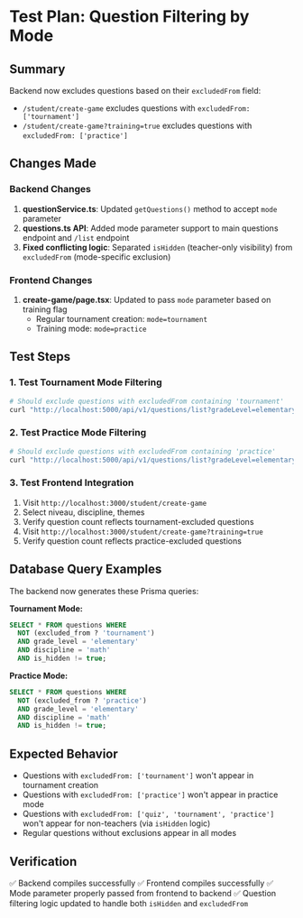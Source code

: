 # Test Plan: Question Filtering by Mode

## Summary
Backend now excludes questions based on their `excludedFrom` field:
- `/student/create-game` excludes questions with `excludedFrom: ['tournament']`
- `/student/create-game?training=true` excludes questions with `excludedFrom: ['practice']`

## Changes Made

### Backend Changes
1. **questionService.ts**: Updated `getQuestions()` method to accept `mode` parameter
2. **questions.ts API**: Added mode parameter support to main questions endpoint and `/list` endpoint
3. **Fixed conflicting logic**: Separated `isHidden` (teacher-only visibility) from `excludedFrom` (mode-specific exclusion)

### Frontend Changes
1. **create-game/page.tsx**: Updated to pass `mode` parameter based on training flag
   - Regular tournament creation: `mode=tournament`
   - Training mode: `mode=practice`

## Test Steps

### 1. Test Tournament Mode Filtering
```bash
# Should exclude questions with excludedFrom containing 'tournament'
curl "http://localhost:5000/api/v1/questions/list?gradeLevel=elementary&discipline=math&mode=tournament"
```

### 2. Test Practice Mode Filtering  
```bash
# Should exclude questions with excludedFrom containing 'practice'
curl "http://localhost:5000/api/v1/questions/list?gradeLevel=elementary&discipline=math&mode=practice"
```

### 3. Test Frontend Integration
1. Visit `http://localhost:3000/student/create-game`
2. Select niveau, discipline, themes
3. Verify question count reflects tournament-excluded questions
4. Visit `http://localhost:3000/student/create-game?training=true`
5. Verify question count reflects practice-excluded questions

## Database Query Examples
The backend now generates these Prisma queries:

**Tournament Mode:**
```sql
SELECT * FROM questions WHERE 
  NOT (excluded_from ? 'tournament') 
  AND grade_level = 'elementary' 
  AND discipline = 'math'
  AND is_hidden != true;
```

**Practice Mode:**
```sql
SELECT * FROM questions WHERE 
  NOT (excluded_from ? 'practice') 
  AND grade_level = 'elementary' 
  AND discipline = 'math'
  AND is_hidden != true;
```

## Expected Behavior
- Questions with `excludedFrom: ['tournament']` won't appear in tournament creation
- Questions with `excludedFrom: ['practice']` won't appear in practice mode
- Questions with `excludedFrom: ['quiz', 'tournament', 'practice']` won't appear for non-teachers (via `isHidden` logic)
- Regular questions without exclusions appear in all modes

## Verification
✅ Backend compiles successfully
✅ Frontend compiles successfully
✅ Mode parameter properly passed from frontend to backend
✅ Question filtering logic updated to handle both `isHidden` and `excludedFrom`
